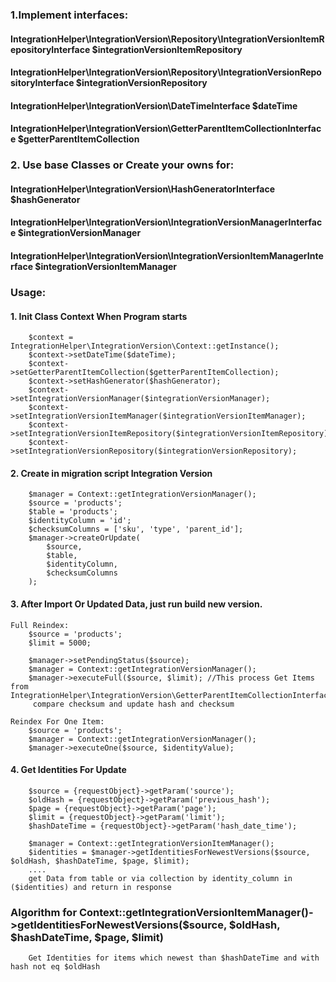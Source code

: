 ### 1.Implement interfaces:
#### IntegrationHelper\IntegrationVersion\Repository\IntegrationVersionItemRepositoryInterface $integrationVersionItemRepository
#### IntegrationHelper\IntegrationVersion\Repository\IntegrationVersionRepositoryInterface $integrationVersionRepository
#### IntegrationHelper\IntegrationVersion\DateTimeInterface $dateTime 
#### IntegrationHelper\IntegrationVersion\GetterParentItemCollectionInterface $getterParentItemCollection

### 2. Use base Classes or Create your owns for:
#### IntegrationHelper\IntegrationVersion\HashGeneratorInterface $hashGenerator
#### IntegrationHelper\IntegrationVersion\IntegrationVersionManagerInterface $integrationVersionManager
#### IntegrationHelper\IntegrationVersion\IntegrationVersionItemManagerInterface $integrationVersionItemManager

### Usage: 
#### 1. Init Class Context When Program starts
```
    $context = IntegrationHelper\IntegrationVersion\Context::getInstance();
    $context->setDateTime($dateTime);
    $context->setGetterParentItemCollection($getterParentItemCollection);
    $context->setHashGenerator($hashGenerator);
    $context->setIntegrationVersionManager($integrationVersionManager);
    $context->setIntegrationVersionItemManager($integrationVersionItemManager);
    $context->setIntegrationVersionItemRepository($integrationVersionItemRepository);
    $context->setIntegrationVersionRepository($integrationVersionRepository);
```

#### 2. Create in migration script Integration Version
```
    $manager = Context::getIntegrationVersionManager();
    $source = 'products';
    $table = 'products';
    $identityColumn = 'id';
    $checksumColumns = ['sku', 'type', 'parent_id'];
    $manager->createOrUpdate(
        $source,
        $table,
        $identityColumn,
        $checksumColumns
    );
```

#### 3. After Import Or Updated Data, just run build new version. 
```
Full Reindex: 
    $source = 'products';
    $limit = 5000;

    $manager->setPendingStatus($source);
    $manager = Context::getIntegrationVersionManager();
    $manager->executeFull($source, $limit); //This process Get Items from IntegrationHelper\IntegrationVersion\GetterParentItemCollectionInterface,
     compare checksum and update hash and checksum
```
```
Reindex For One Item: 
    $source = 'products';
    $manager = Context::getIntegrationVersionManager();
    $manager->executeOne($source, $identityValue);
```

#### 4. Get Identities For Update
```
    $source = {requestObject}->getParam('source');
    $oldHash = {requestObject}->getParam('previous_hash');
    $page = {requestObject}->getParam('page');
    $limit = {requestObject}->getParam('limit');
    $hashDateTime = {requestObject}->getParam('hash_date_time');

    $manager = Context::getIntegrationVersionItemManager();
    $identities = $manager->getIdentitiesForNewestVersions($source, $oldHash, $hashDateTime, $page, $limit);
    ....
    get Data from table or via collection by identity_column in ($identities) and return in response
```

### Algorithm for Context::getIntegrationVersionItemManager()->getIdentitiesForNewestVersions($source, $oldHash, $hashDateTime, $page, $limit) 
```
    Get Identities for items which newest than $hashDateTime and with hash not eq $oldHash
```
